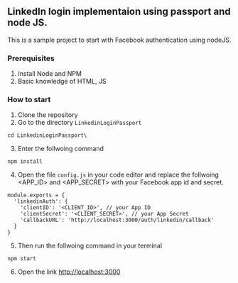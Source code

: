 ## LinkedIn login implementaion using passport and node JS.

This is a sample project to start with Facebook authentication using nodeJS. 

### Prerequisites 

1. Install Node and NPM
2. Basic knowledge of HTML, JS

### How to start 

1. Clone the repository
2. Go to the directory `LinkedinLoginPassport`

```
cd LinkedinLoginPassport\
```
3. Enter the follwoing command 

```
npm install
```
4. Open the file `config.js` in your code editor and replace the follwoing <APP_ID> and <APP_SECRET> with your Facebook app id and secret.

`````` JS
module.exports = {
  'linkedinAuth': {
    'clientID': '<CLIENT_ID>', // your App ID 
    'clientSecret': '<CLIENT_SECRET>', // your App Secret
    'callbackURL': 'http://localhost:3000/auth/linkedin/callback'
  }
}

``````
5. Then run the follwoing command in your terminal

```
npm start
```
6. Open the link [http://localhost:3000](http://localhost:3000)





